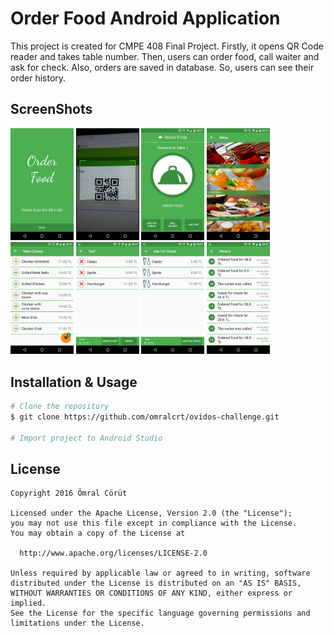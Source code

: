 
# **Order Food Android Application**

This project is created for CMPE 408 Final Project. Firstly, it opens QR Code reader and takes table number. Then, users can order food, call waiter and ask for check. Also, orders are saved in database. So, users can see their order history.

## ScreenShots
<img src="screenshots/of_screenshot_1.png" width="20%"> <img src="screenshots/of_screenshot_2.png" width="20%"> <img src="screenshots/of_screenshot_3.png" width="20%"> <img src="screenshots/of_screenshot_4.png" width="20%"> <img src="screenshots/of_screenshot_5.png" width="20%"> <img src="screenshots/of_screenshot_6.png" width="20%"> <img src="screenshots/of_screenshot_7.png" width="20%"> <img src="screenshots/of_screenshot_8.png" width="20%">

## Installation & Usage
```bash
# Clone the repository
$ git clone https://github.com/omralcrt/ovidos-challenge.git

# Import project to Android Studio
```

## License
	Copyright 2016 Ömral Cörüt
	
	Licensed under the Apache License, Version 2.0 (the "License");
	you may not use this file except in compliance with the License.
	You may obtain a copy of the License at
	
	  http://www.apache.org/licenses/LICENSE-2.0
	
	Unless required by applicable law or agreed to in writing, software
	distributed under the License is distributed on an "AS IS" BASIS,
	WITHOUT WARRANTIES OR CONDITIONS OF ANY KIND, either express or implied.
	See the License for the specific language governing permissions and
	limitations under the License.